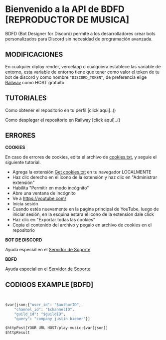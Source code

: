 # Bienvenido a la API de BDFD [REPRODUCTOR DE MUSICA]

BDFD (Bot Designer for Discord) permite a los desarrolladores crear bots personalizados para Discord sin necesidad de programación avanzada. 


## MODIFICACIONES

En cualquier diploy render, vercelapp o cualquiera establece las variable de entorno, esta variable de entorno tiene que tener como valor el token de tu bot de discord y como nombre `"DISCORD_TOKEN"`, de preferencia elige [Railway](https://railway.com) como HOST gratuito

## TUTORIALES

Como obtener el repositorio en tu perfil [click aqui]..()

Como desplegar el repositorio en Railway [click aqui]..()


## ERRORES

**COOKIES**

En caso de errores de cookies, edita el archivo de [cookies.txt](https://github.com/IzanaonYT/bdfd-music-2025-/blob/main/cookies.txt), y seguie el siguiente tutorial.

- Agrega la extensión [Get cookies.txt](https://chromewebstore.google.com/detail/get-cookiestxt-locally/cclelndahbckbenkjhflpdbgdldlbecc)  en tu navegador LOCALMENTE
- Haz clic derecho en el ícono de la extensión y haz clic en "Administrar extensión"
- Habilita "Permitir en modo incógnito"
- Abre una ventana de incógnito
- Ve a https://youtube.com/
- Inicia sesión
- Cuando estés nuevamente en la página principal de YouTube, luego de iniciar sesión, en la esquina estara el icono de la extension dale click
- Haz clic en "Exportar todas las cookies"
- Copia el contenido del archivo y pegalo en archivo de cookies en el repositorio


**BOT DE DISCORD**

Ayuda especial en el [Servidor de Soporte](https://discord.gg/aP27xXeAsS)

**BDFD**

Ayuda especial en el [Servidor de Soporte](https://discord.gg/aP27xXeAsS)


## CODIGOS EXAMPLE [BDFD]

````python


$var[json;{"user_id": "$authorID",
    "channel_id": "$channelID",
    "guild_id": "$guildID",
    "query": "company justin bieber"}]

$httpPost[YOUR URL HOST/play-music;$var[json]]
$httpResult

